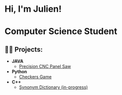 <h1>Hi, I'm Julien! </h1>
<h1>Computer Science Student </h1>

<h2>👨‍💻 Projects:</h2>

- <b>JAVA</b>
  - [Precision CNC Panel Saw](https://github.com/JL11429/Precision-CNC-Panel-Saw/tree/main)
- <b>Python</b>
  - [Checkers Game](https://github.com/JL11429/Checkers-Game)
- <b>C++</b>
  - [Synonym Dictionary (in-progress)](https://github.com/JL11429/Synonym-Dictionary__in-progress)

